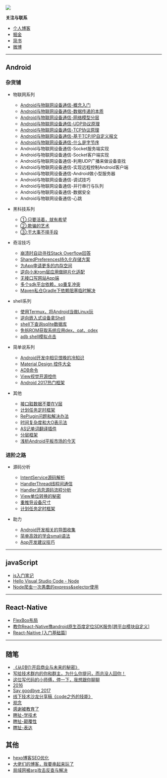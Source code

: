 
![](./img/title.png)


**关注与联系**

- [个人博客](http://www.dajipai.cc)
- [掘金](https://juejin.im/user/58c25a5b2f301e006bb0552c)
- [简书](http://www.jianshu.com/u/abc8086489c7)
- [微博](http://weibo.com/u/6385929462)


---

## Android

 ### 杂货铺


   * 物联网系列
     - [Android与物联网设备通信-概念入门](http://www.dajipai.cc/archives/fe5f6231.html)
     - [Android与物联网设备通信-数据传递的本质](http://www.dajipai.cc/archives/f1d847c5.html)
     - [Android与物联网设备通信-网络模型分层](http://www.dajipai.cc/archives/dcba528a.html)
     - [Android与物联网设备通信-UDP协议原理](http://www.dajipai.cc/archives/d555ca34.html)
     - [Android与物联网设备通信-TCP协议原理](http://www.dajipai.cc/archives/d555ca34.html)
     - [Android与物联网设备通信-基于TCP/IP自定义报文](http://www.dajipai.cc/archives/dbd40ba8.html)
     - [Android与物联网设备通信-什么是字节序](http://www.dajipai.cc/archives/dbd40ba8.html)
     - Android与物联网设备通信-Socket服务端实现
     - Android与物联网设备通信-Socket客户端实现
     - Android与物联网设备通信-利用UDP广播来做设备查找
     - Android与物联网设备通信-实现远程控制Android客户端
     - Android与物联网设备通信-Android做小型服务器
     - Android与物联网设备通信-调试技巧
     - Android与物联网设备通信-并行串行与队列
     - Android与物联网设备通信-数据安全
     - Android与物联网设备通信-心跳



  * 黑科技系列
    * [①:只要活着，就有希望](http://www.dajipai.cc/archives/4f0f8e78.html)
    * [②:欺骗的艺术](http://www.dajipai.cc/archives/8a7f75e7.html)
    * [③:干大事不择手段](http://www.dajipai.cc/archives/dfc93914.html)


  * 奇淫技巧
    * [崩溃时自动寻找Stack Overflow回答](http://www.dajipai.cc/archives/52403d97.html)
    * [SharedPreferences持久化存储方案](http://www.dajipai.cc/archives/64ea64f2.html)
    * [为App申请更多的内存空间](http://www.dajipai.cc/archives/4cc65c41.html)
    * [逆向小米rom层应用做碎片化适配](http://www.dajipai.cc/archives/1a0307d1.html)
    * [无接口写网站App端](http://www.dajipai.cc/archives/aa7f67b7.html)
    * [多个sdk平台依赖，so重复冲突](http://www.dajipai.cc/archives/cf888d61.html)
    * [Maven私仓Gradle下依赖阻塞临时解决](http://www.dajipai.cc/archives/51430a0e.html)

  * shell系列
    * [使用Termux，将Android当做Linux玩](http://www.dajipai.cc/archives/a748e934.html)
    * [逆向嵌入式设备拿Shell](http://www.dajipai.cc/archives/d08afece.html)
    * [shell下查询sqlite数据库](http://www.dajipai.cc/archives/ea8ae16c.html)
    * [免拆ROM获取系统应用dex、oat、odex](http://www.dajipai.cc/archives/7cf1aebb.html)
    * [adb shell模拟点击](http://www.dajipai.cc/archives/73f054ba.html)

  * 简单说系列

    * [Android开发中相见恨晚的冷知识](http://www.dajipai.cc/archives/fd5d316d.html)
    * [Material Design 控件大全](http://www.jianshu.com/p/4aaf04749f16)
    * [ADB命令](http://www.dajipai.cc/archives/6c35d185.html)
    * [View视觉开源控件](http://www.jianshu.com/p/30909296ac01)
    * [Android 2017热门框架](http://www.jianshu.com/p/9d65b6eb28fe)

  * 其他
    * [接口脏数据不要在V层](http://www.dajipai.cc/archives/9e832a56.html)
    * [计划任务定时框架](http://dajipai.cc/archives/a9dda310.html)
    * [RePlugin问题和解决办法](http://www.dajipai.cc/archives/dfa370cf.html)
    * [时间复杂度和大O表示法](http://www.dajipai.cc/archives/2bce0d61.html)
    * [AS记单词翻译插件](http://www.dajipai.cc/archives/aee243ac.html)
    * [分层框架](http://www.dajipai.cc/archives/dd694c2c.html)
    * [浅析Android平板市场的今天](http://www.dajipai.cc/archives/572de294.html)

 ### 进阶之路

  * 源码分析
    * [IntentService源码解析](http://www.dajipai.cc/archives/9e86a7ad.html)
    * [HandlerThread线程间通信](http://www.dajipai.cc/archives/afceb456.html)
    * [Handler消息源码流程分析](http://www.dajipai.cc/archives/f6d6c129.html)
    * [View单位转换的秘密](http://www.dajipai.cc/archives/46c1909.html)
    * [重推导设备尺寸](http://www.dajipai.cc/archives/1abfe67d.html)
    * [计划任务定时框架](http://dajipai.cc/archives/a9dda310.html)

  * 助力
    * [Android开发相关的导图收集](http://www.dajipai.cc/archives/f213acdb.html)
    * [简单高效的学会smali语法](http://www.dajipai.cc/archives/9fdc7db.html)
    * [App开发建议技巧](http://www.dajipai.cc/archives/df2843c0.html)


---

## javaScript

- [js入门笔记](http://www.jianshu.com/p/e8194f52bf13)
- [Hello Visual Studio Code - Node](http://www.dajipai.cc/archives/803dcc0.html)
- [Node爬虫一次愚蠢的express&selector使用](http://www.dajipai.cc/archives/3d72a6b2.html)



---
## React-Native

- [FlexBox布局](http://www.dajipai.cc/archives/e8998065.html)
- [教你React-Native撸android原生百度定位SDK服务[跨平台模块自定义]](http://www.dajipai.cc/archives/58cfb872.html)
- [React-Naitive [入门基础篇]](http://www.dajipai.cc/archives/1099feff.html)

---
 ## 随笔

- [《从0到1:开启商业与未来的秘密》](http://www.dajipai.cc/archives/1d76c68f.html)
- [写给技术群内的你和群主，为什么你提问，而总没人回你！](http://www.dajipai.cc/archives/baae41ed.html)
- [这位写代码的小师傅，停一下，我想跟你聊聊](http://www.dajipai.cc/archives/4300e823.html)
- [2016](http://www.dajipai.cc/archives/6bab0cfe.html)
- [Say goodbye 2017](http://www.dajipai.cc/archives/cd4232c0.html)
- [线下技术沙龙分享稿《code之外的技能》](http://www.dajipai.cc/archives/3903596e.html)
- [观念](http://www.dajipai.cc/archives/b9fde245.html)
- [感谢被教育了](http://www.dajipai.cc/archives/95d21ebb.html)
- [瞎扯-学技术](http://www.dajipai.cc/archives/75c64cfc.html)
- [瞎扯-颠覆性](http://www.dajipai.cc/archives/dafeb1b8.html)
- [瞎扯-表达](http://www.dajipai.cc/archives/9f0b14d0.html)


## 其他

- [hexo博客SEO优化](http://dajipai.cc/archives/ec8af0f7.html)
- [大佬们的博客，我要串起来玩了](http://www.dajipai.cc/archives/4fd5e7fe.html)
- [局域网被arp攻击反查与解决](http://www.dajipai.cc/archives/569b6918.html)
